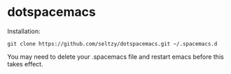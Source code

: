 # dotspacemacs

Installation:
```
git clone https://github.com/seltzy/dotspacemacs.git ~/.spacemacs.d
```

You may need to delete your .spacemacs file and restart emacs before this takes effect.
